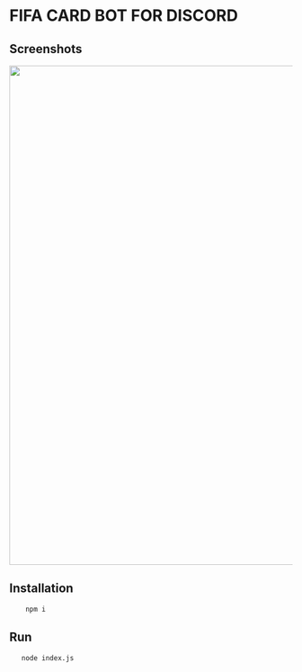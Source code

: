 # FIFA CARD BOT FOR DISCORD

## Screenshots
<img src="https://github.com/hitmacreed/Fifa-Card-Bot/blob/master/Capture.PNG?raw=true" width="888">

## Installation

```sh
    npm i
```


## Run

```sh
   node index.js
```

